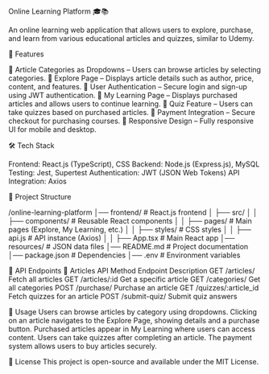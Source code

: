 Online Learning Platform 🎓📚

An online learning web application that allows users to explore, purchase, and learn from various educational articles and quizzes, similar to Udemy.

🚀 Features

📌 Article Categories as Dropdowns – Users can browse articles by selecting categories.
📌 Explore Page – Displays article details such as author, price, content, and features.
📌 User Authentication – Secure login and sign-up using JWT authentication.
📌 My Learning Page – Displays purchased articles and allows users to continue learning.
📌 Quiz Feature – Users can take quizzes based on purchased articles.
📌 Payment Integration – Secure checkout for purchasing courses.
📌 Responsive Design – Fully responsive UI for mobile and desktop.

🛠 Tech Stack

Frontend: React.js (TypeScript), CSS
Backend: Node.js (Express.js), MySQL
Testing: Jest, Supertest
Authentication: JWT (JSON Web Tokens)
API Integration: Axios

📂 Project Structure

/online-learning-platform
│── frontend/                    # React.js frontend
│   ├── src/
│   │   ├── components/          # Reusable React components
│   │   ├── pages/               # Main pages (Explore, My Learning, etc.)
│   │   ├── styles/              # CSS styles
│   │   ├── api.js               # API instance (Axios)
│   │   ├── App.tsx              # Main React app
│── resources/                    # JSON data files
│── README.md                     # Project documentation
│── package.json                  # Dependencies
│── .env                          # Environment variables

🔗 API Endpoints
📌 Articles API
Method	Endpoint	Description
GET	/articles/	Fetch all articles
GET	/articles/:id	Get a specific article
GET	/categories/	Get all categories
POST	/purchase/	Purchase an article
GET	/quizzes/:article_id	Fetch quizzes for an article
POST	/submit-quiz/	Submit quiz answers

📜 Usage
Users can browse articles by category using dropdowns.
Clicking on an article navigates to the Explore Page, showing details and a purchase button.
Purchased articles appear in My Learning where users can access content.
Users can take quizzes after completing an article.
The payment system allows users to buy articles securely.


📄 License
This project is open-source and available under the MIT License.
